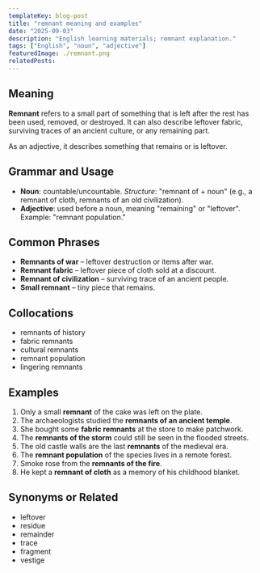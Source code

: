 ```yaml
---
templateKey: blog-post
title: "remnant meaning and examples"
date: "2025-09-03"
description: "English learning materials; remnant explanation."
tags: ["English", "noun", "adjective"]
featuredImage: ./remnant.png
relatedPosts:
---
```


## Meaning

**Remnant** refers to a small part of something that is left after the rest has been used, removed, or destroyed. It can also describe leftover fabric, surviving traces of an ancient culture, or any remaining part.

As an adjective, it describes something that remains or is leftover.

## Grammar and Usage

- **Noun**: countable/uncountable.
  _Structure_: "remnant of + noun" (e.g., a remnant of cloth, remnants of an old civilization).
- **Adjective**: used before a noun, meaning "remaining" or "leftover".
  Example: "remnant population."

## Common Phrases

- **Remnants of war** – leftover destruction or items after war.
- **Remnant fabric** – leftover piece of cloth sold at a discount.
- **Remnant of civilization** – surviving trace of an ancient people.
- **Small remnant** – tiny piece that remains.

## Collocations

- remnants of history
- fabric remnants
- cultural remnants
- remnant population
- lingering remnants

## Examples

1. Only a small **remnant** of the cake was left on the plate.
2. The archaeologists studied the **remnants of an ancient temple**.
3. She bought some **fabric remnants** at the store to make patchwork.
4. The **remnants of the storm** could still be seen in the flooded streets.
5. The old castle walls are the last **remnants** of the medieval era.
6. The **remnant population** of the species lives in a remote forest.
7. Smoke rose from the **remnants of the fire**.
8. He kept a **remnant of cloth** as a memory of his childhood blanket.

## Synonyms or Related

- leftover
- residue
- remainder
- trace
- fragment
- vestige

